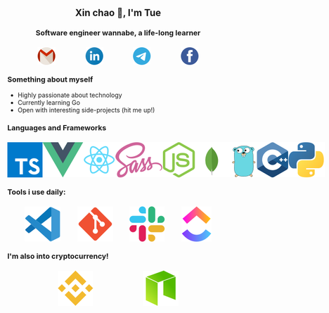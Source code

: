 <h2 align="center">Xin chao 👋, I'm Tue</h2>

<h3 align="center">Software engineer wannabe, a life-long learner</h3>

<h3 align="center" style="display:flex; justify-content: space-evenly">
<img height=40 src="assets/logo_gmail.svg" />
<img height=40 src="assets/logo_linkedin.svg" />
<img height=40 src="assets/logo_telegram.svg" />
<img height=40 src="assets/logo_fb.svg" />
</h3>

### Something about myself
- Highly passionate about technology
- Currently learning Go
- Open with interesting side-projects (hit me up!)

### Languages and Frameworks
<h3 align="left" style="display:flex; justify-content: space-evenly">
<img src="assets/logo_ts.svg" />
<img src="assets/logo_vue.svg" />
<img src="assets/logo_react.svg" />
<img src="assets/logo_sass.svg" />
<img src="assets/logo_nodejs.svg" />
<img src="assets/logo_mongo.svg" />
<img src="assets/logo_go.svg" />
<img src="assets/logo_cpp.svg" />
<img src="assets/logo_python.svg" />
</h3>

### Tools i use daily:
<h3 align="left" style="display:flex; justify-content: space-evenly">
<img src="assets/logo_vscode.svg" />
<img src="assets/logo_git.svg" />
<img src="assets/logo_slack.svg" />
<img src="assets/logo_clickup.svg" />
</h3>

### I'm also into cryptocurrency!
<h3 align="left" style="display:flex; justify-content: space-evenly">
<img src="assets/logo_binance.svg" />
<img src="assets/logo_neo.svg" />
</h3>
